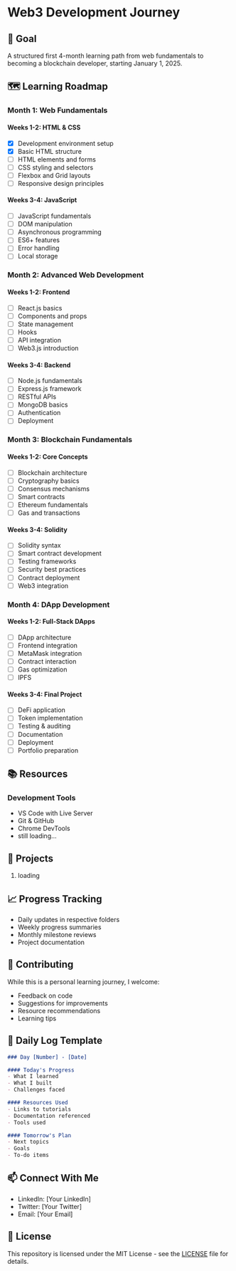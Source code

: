 # Web3 Development Journey

## 🎯 Goal
A structured first 4-month learning path from web fundamentals to becoming a blockchain developer, starting January 1, 2025.

## 🗺️ Learning Roadmap

### Month 1: Web Fundamentals
#### Weeks 1-2: HTML & CSS
- [x] Development environment setup
- [x] Basic HTML structure
- [ ] HTML elements and forms
- [ ] CSS styling and selectors
- [ ] Flexbox and Grid layouts
- [ ] Responsive design principles

#### Weeks 3-4: JavaScript
- [ ] JavaScript fundamentals
- [ ] DOM manipulation
- [ ] Asynchronous programming
- [ ] ES6+ features
- [ ] Error handling
- [ ] Local storage

### Month 2: Advanced Web Development
#### Weeks 1-2: Frontend
- [ ] React.js basics
- [ ] Components and props
- [ ] State management
- [ ] Hooks
- [ ] API integration
- [ ] Web3.js introduction

#### Weeks 3-4: Backend
- [ ] Node.js fundamentals
- [ ] Express.js framework
- [ ] RESTful APIs
- [ ] MongoDB basics
- [ ] Authentication
- [ ] Deployment

### Month 3: Blockchain Fundamentals
#### Weeks 1-2: Core Concepts
- [ ] Blockchain architecture
- [ ] Cryptography basics
- [ ] Consensus mechanisms
- [ ] Smart contracts
- [ ] Ethereum fundamentals
- [ ] Gas and transactions

#### Weeks 3-4: Solidity
- [ ] Solidity syntax
- [ ] Smart contract development
- [ ] Testing frameworks
- [ ] Security best practices
- [ ] Contract deployment
- [ ] Web3 integration

### Month 4: DApp Development
#### Weeks 1-2: Full-Stack DApps
- [ ] DApp architecture
- [ ] Frontend integration
- [ ] MetaMask integration
- [ ] Contract interaction
- [ ] Gas optimization
- [ ] IPFS

#### Weeks 3-4: Final Project
- [ ] DeFi application
- [ ] Token implementation
- [ ] Testing & auditing
- [ ] Documentation
- [ ] Deployment
- [ ] Portfolio preparation

## 📚 Resources

### Development Tools
- VS Code with Live Server
- Git & GitHub
- Chrome DevTools
- still loading...

## 🚀 Projects
1. loading

## 📈 Progress Tracking
- Daily updates in respective folders
- Weekly progress summaries
- Monthly milestone reviews
- Project documentation

## 🤝 Contributing
While this is a personal learning journey, I welcome:
- Feedback on code
- Suggestions for improvements
- Resource recommendations
- Learning tips

## 📝 Daily Log Template
```markdown
### Day [Number] - [Date]

#### Today's Progress
- What I learned
- What I built
- Challenges faced

#### Resources Used
- Links to tutorials
- Documentation referenced
- Tools used

#### Tomorrow's Plan
- Next topics
- Goals
- To-do items
```

## 📫 Connect With Me
- LinkedIn: [Your LinkedIn]
- Twitter: [Your Twitter]
- Email: [Your Email]

## 📜 License
This repository is licensed under the MIT License - see the [LICENSE](LICENSE) file for details.

